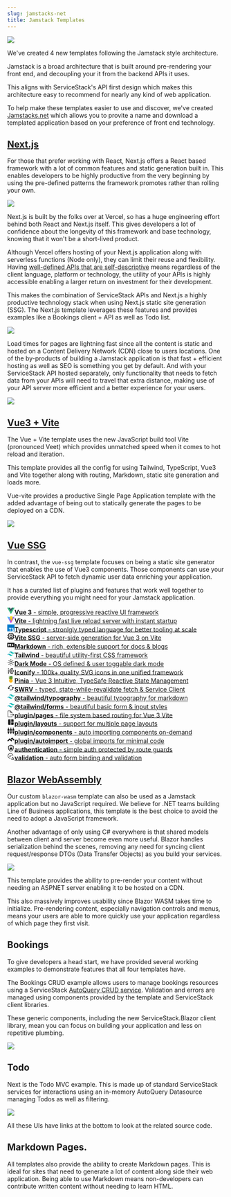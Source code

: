 ```yaml
---
slug: jamstacks-net
title: Jamstack Templates
---
```


[![](/img/pages/jamstack/jamstacks-net-title.png)](https://jamstacks.net)

We've created 4 new templates following the Jamstack style architecture. 

Jamstack is a broad architecture that is built around pre-rendering your front end, and decoupling your it from the backend APIs it uses.

This aligns with ServiceStack's API first design which makes this architecture easy to recommend for nearly any kind of web application.

To help make these templates easier to use and discover, we've created [Jamstacks.net](https://jamstacks.net) which allows you to provite a name and download a templated application based on your preference of front end technology.

## [Next.js](https://nextjs.jamstacks.net)

For those that prefer working with React, Next.js offers a React based framework with a lot of common features and static generation built in.
This enables developers to be highly productive from the very beginning by using the pre-defined patterns the framework promotes rather than rolling your own.

<img src="/img/pages/jamstack/next-black.svg" class="mx-auto block" />

Next.js is built by the folks over at Vercel, so has a huge engineering effort behind both React and Next.js itself. This gives developers a lot of confidence about the longevity of this framework and base technology, knowing that it won't be a short-lived product.

Although Vercel offers hosting of your Next.js application along with serverless functions (Node only), they can limit their reuse and flexibility.
Having [well-defined APIs that are self-descriptive](/add-servicestack-reference) means regardless of the client language, platform or technology, the utility of your APIs is highly accessible enabling a larger return on investment for their development.

This makes the combination of ServiceStack APIs and Next.js a highly productive technology stack when using Next.js static site generation (SSG).
The Next.js template leverages these features and provides examples like a Bookings client + API as well as Todo list.

[![](/img/pages/jamstack/nextjs-bookings.png)](https://nextjs.jamstacks.net/bookings-crud)

Load times for pages are lightning fast since all the content is static and hosted on a Content Delivery Network (CDN) close to users locations.
One of the by-products of building a Jamstack application is that fast + efficient hosting as well as SEO is something you get by default.
And with your ServiceStack API hosted separately, only functionality that needs to fetch data from your APIs will need to travel that extra distance, 
making use of your API server more efficient and a better experience for your users.

![](/img/pages/jamstack/cdn-world-view.png)

## [Vue3 + Vite](https://vue-vite.jamstacks.net)

The Vue + Vite template uses the new JavaScript build tool Vite (pronounced Veet) which provides unmatched speed when it comes to hot reload and iteration.

This template provides all the config for using Tailwind, TypeScript, Vue3 and Vite together along with routing, Markdown, static site generation and loads more.

Vue-vite provides a productive Single Page Application template with the added advantage of being out to statically generate the pages to be deployed on a CDN.

![](/img/pages/jamstack/vue-vite-tech.png)
## [Vue SSG](https://vue-ssg.jamstacks.net)

In contrast, the `vue-ssg` template focuses on being a static site generator that enables the use of Vue3 components.
Those components can use your ServiceStack API to fetch dynamic user data enriching your application.

It has a curated list of plugins and features that work well together to provide everything you might need for your Jamstack application.

<div class="mb-8 md:mb-16 flex flex-wrap"><div class="flex my-2 sm:w-1/2 md:w-1/3"><svg width="1.2em" height="1.2em" preserveAspectRatio="xMidYMid meet" viewBox="0 0 256 221" class="w-7 h-7 mr-2" alt="Vue.js logo"><path d="M204.8 0H256L128 220.8L0 0h97.92L128 51.2L157.44 0h47.36z" fill="#41B883"></path><path d="M0 0l128 220.8L256 0h-51.2L128 132.48L50.56 0H0z" fill="#41B883"></path><path d="M50.56 0L128 133.12L204.8 0h-47.36L128 51.2L97.92 0H50.56z" fill="#35495E"></path></svg><a href="https://vuejs.org"><b>Vue 3</b> - simple, progressive reactive UI framework </a></div><div class="flex my-2 sm:w-1/2 md:w-1/3"><svg width="1.2em" height="1.2em" preserveAspectRatio="xMidYMid meet" viewBox="0 0 256 257" class="w-7 h-7 mr-2" alt="Vite logo"><defs><linearGradient x1="-.828%" y1="7.652%" x2="57.636%" y2="78.411%" id="uicons-sd4fe4o1fc"><stop stop-color="#41D1FF" offset="0%"></stop><stop stop-color="#BD34FE" offset="100%"></stop></linearGradient><linearGradient x1="43.376%" y1="2.242%" x2="50.316%" y2="89.03%" id="uicons-hz6t10qaab"><stop stop-color="#FFEA83" offset="0%"></stop><stop stop-color="#FFDD35" offset="8.333%"></stop><stop stop-color="#FFA800" offset="100%"></stop></linearGradient></defs><path d="M255.153 37.938L134.897 252.976c-2.483 4.44-8.862 4.466-11.382.048L.875 37.958c-2.746-4.814 1.371-10.646 6.827-9.67l120.385 21.517a6.537 6.537 0 0 0 2.322-.004l117.867-21.483c5.438-.991 9.574 4.796 6.877 9.62z" fill="url(#uicons-sd4fe4o1fc)"></path><path d="M185.432.063L96.44 17.501a3.268 3.268 0 0 0-2.634 3.014l-5.474 92.456a3.268 3.268 0 0 0 3.997 3.378l24.777-5.718c2.318-.535 4.413 1.507 3.936 3.838l-7.361 36.047c-.495 2.426 1.782 4.5 4.151 3.78l15.304-4.649c2.372-.72 4.652 1.36 4.15 3.788l-11.698 56.621c-.732 3.542 3.979 5.473 5.943 2.437l1.313-2.028l72.516-144.72c1.215-2.423-.88-5.186-3.54-4.672l-25.505 4.922c-2.396.462-4.435-1.77-3.759-4.114l16.646-57.705c.677-2.35-1.37-4.583-3.769-4.113z" fill="url(#uicons-hz6t10qaab)"></path></svg><a href="https://vitejs.dev"><b>Vite</b> - lightning fast live reload server with instant startup </a></div><div class="flex my-2 sm:w-1/2 md:w-1/3"><svg width="1.2em" height="1.2em" preserveAspectRatio="xMidYMid meet" viewBox="0 0 256 256" class="w-7 h-7 mr-2" alt="Typescript logo"><path fill="#007ACC" d="M0 128v128h256V0H0z"></path><path d="M56.611 128.85l-.081 10.483h33.32v94.68H113.42v-94.68h33.32v-10.28c0-5.69-.122-10.444-.284-10.566c-.122-.162-20.399-.244-44.983-.203l-44.739.122l-.122 10.443z" fill="#FFF"></path><path d="M206.567 118.108c6.501 1.626 11.459 4.51 16.01 9.224c2.357 2.52 5.851 7.112 6.136 8.209c.08.325-11.053 7.802-17.798 11.987c-.244.163-1.22-.894-2.317-2.52c-3.291-4.794-6.745-6.867-12.028-7.232c-7.76-.529-12.759 3.535-12.718 10.32c0 1.992.284 3.17 1.097 4.796c1.707 3.535 4.876 5.648 14.832 9.955c18.326 7.884 26.168 13.085 31.045 20.48c5.445 8.25 6.664 21.415 2.966 31.208c-4.063 10.646-14.14 17.88-28.323 20.277c-4.388.772-14.79.65-19.504-.203c-10.28-1.829-20.033-6.908-26.047-13.572c-2.357-2.601-6.949-9.387-6.664-9.875c.122-.162 1.178-.812 2.356-1.503c1.138-.65 5.446-3.13 9.509-5.486l7.355-4.267l1.544 2.276c2.154 3.291 6.867 7.802 9.712 9.305c8.167 4.308 19.383 3.698 24.909-1.26c2.357-2.153 3.332-4.388 3.332-7.68c0-2.966-.366-4.266-1.91-6.5c-1.99-2.845-6.054-5.243-17.595-10.24c-13.206-5.69-18.895-9.225-24.096-14.833c-3.007-3.25-5.852-8.452-7.03-12.8c-.975-3.616-1.22-12.678-.447-16.335c2.723-12.76 12.353-21.658 26.25-24.3c4.51-.853 14.994-.528 19.424.57z" fill="#FFF"></path></svg><a href="https://www.typescriptlang.org"><b>Typescript</b> - stronlgly typed language for better tooling at scale </a></div><div class="flex my-2 sm:w-1/2 md:w-1/3"><svg width="1.2em" height="1.2em" preserveAspectRatio="xMidYMid meet" viewBox="0 0 16 16" class="w-7 h-7 mr-2" alt="Vue SSG"><path fill-rule="evenodd" d="M6.5.75a.75.75 0 0 0-1.5 0V2H3.75A1.75 1.75 0 0 0 2 3.75V5H.75a.75.75 0 0 0 0 1.5H2v3H.75a.75.75 0 0 0 0 1.5H2v1.25c0 .966.784 1.75 1.75 1.75H5v1.25a.75.75 0 0 0 1.5 0V14h3v1.25a.75.75 0 0 0 1.5 0V14h1.25A1.75 1.75 0 0 0 14 12.25V11h1.25a.75.75 0 0 0 0-1.5H14v-3h1.25a.75.75 0 0 0 0-1.5H14V3.75A1.75 1.75 0 0 0 12.25 2H11V.75a.75.75 0 0 0-1.5 0V2h-3V.75zm5.75 11.75h-8.5a.25.25 0 0 1-.25-.25v-8.5a.25.25 0 0 1 .25-.25h8.5a.25.25 0 0 1 .25.25v8.5a.25.25 0 0 1-.25.25zM5.75 5a.75.75 0 0 0-.75.75v4.5c0 .414.336.75.75.75h4.5a.75.75 0 0 0 .75-.75v-4.5a.75.75 0 0 0-.75-.75h-4.5zm.75 4.5v-3h3v3h-3z" fill="currentColor"></path></svg><a href="https://github.com/antfu/vite-ssg"><b>Vite SSG</b> - server-side generation for Vue 3 on Vite </a></div><div class="flex my-2 sm:w-1/2 md:w-1/3"><svg width="1.2em" height="1.2em" preserveAspectRatio="xMidYMid meet" viewBox="0 0 24 24" class="w-7 h-7 mr-2" alt="Markdown logo"><path d="M22.27 19.385H1.73A1.73 1.73 0 0 1 0 17.655V6.345a1.73 1.73 0 0 1 1.73-1.73h20.54A1.73 1.73 0 0 1 24 6.345v11.308a1.73 1.73 0 0 1-1.73 1.731zM5.769 15.923v-4.5l2.308 2.885l2.307-2.885v4.5h2.308V8.078h-2.308l-2.307 2.885l-2.308-2.885H3.46v7.847zM21.232 12h-2.309V8.077h-2.307V12h-2.308l3.461 4.039z" fill="currentColor"></path></svg><a href="https://www.markdownguide.org"><b>Markdown</b> - rich, extensible support for docs &amp; blogs </a></div><div class="flex my-2 sm:w-1/2 md:w-1/3"><svg width="1.2em" height="1.2em" preserveAspectRatio="xMidYMid meet" viewBox="0 0 256 154" class="w-7 h-7 mr-2" alt="Tailwind logo"><defs><linearGradient x1="-2.778%" y1="32%" x2="100%" y2="67.556%" id="uicons-h84677tqxb"><stop stop-color="#2298BD" offset="0%"></stop><stop stop-color="#0ED7B5" offset="100%"></stop></linearGradient></defs><path d="M128 0C93.867 0 72.533 17.067 64 51.2C76.8 34.133 91.733 27.733 108.8 32c9.737 2.434 16.697 9.499 24.401 17.318C145.751 62.057 160.275 76.8 192 76.8c34.133 0 55.467-17.067 64-51.2c-12.8 17.067-27.733 23.467-44.8 19.2c-9.737-2.434-16.697-9.499-24.401-17.318C174.249 14.743 159.725 0 128 0zM64 76.8C29.867 76.8 8.533 93.867 0 128c12.8-17.067 27.733-23.467 44.8-19.2c9.737 2.434 16.697 9.499 24.401 17.318C81.751 138.857 96.275 153.6 128 153.6c34.133 0 55.467-17.067 64-51.2c-12.8 17.067-27.733 23.467-44.8 19.2c-9.737-2.434-16.697-9.499-24.401-17.318C110.249 91.543 95.725 76.8 64 76.8z" fill="url(#uicons-h84677tqxb)"></path></svg><a href="https://tailwindcss.com"><b>Tailwind</b> - beautiful utility-first CSS framework </a></div><div class="flex my-2 sm:w-1/2 md:w-1/3"><svg width="1.2em" height="1.2em" preserveAspectRatio="xMidYMid meet" viewBox="0 0 32 32" class="w-7 h-7 mr-2" alt="Sun"><path d="M16 12.005a4 4 0 1 1-4 4a4.005 4.005 0 0 1 4-4m0-2a6 6 0 1 0 6 6a6 6 0 0 0-6-6z" fill="currentColor"></path><path d="M5.394 6.813l1.414-1.415l3.506 3.506L8.9 10.318z" fill="currentColor"></path><path d="M2 15.005h5v2H2z" fill="currentColor"></path><path d="M5.394 25.197L8.9 21.691l1.414 1.415l-3.506 3.505z" fill="currentColor"></path><path d="M15 25.005h2v5h-2z" fill="currentColor"></path><path d="M21.687 23.106l1.414-1.415l3.506 3.506l-1.414 1.414z" fill="currentColor"></path><path d="M25 15.005h5v2h-5z" fill="currentColor"></path><path d="M21.687 8.904l3.506-3.506l1.414 1.415l-3.506 3.505z" fill="currentColor"></path><path d="M15 2.005h2v5h-2z" fill="currentColor"></path></svg><a href="#"><b>Dark Mode</b> - OS defined &amp; user toggable dark mode </a></div><div class="flex my-2 sm:w-1/2 md:w-1/3"><svg width="1.2em" height="1.2em" preserveAspectRatio="xMidYMid meet" viewBox="0 0 24 24" class="w-7 h-7 mr-2" alt="Iconify logo"><g fill="none"><path d="M4 7v14" stroke="currentColor" stroke-width="2" class="il-md-length-15 il-md-duration-2 il-md-delay-0"></path><path d="M4 3v2" stroke="currentColor" stroke-width="2" class="il-md-length-15 il-md-duration-2 il-md-delay-0"></path><path d="M18 4.252a8 8 0 1 0 0 15.496" stroke="currentColor" stroke-width="2" stroke-linecap="round" class="il-md-length-40 il-md-duration-3 il-md-delay-2"></path><path d="M16 8a4 4 0 1 0 0 8a4 4 0 0 0 0-8z" stroke="currentColor" stroke-width="2" stroke-linecap="round" class="il-md-length-40 il-md-duration-5 il-md-delay-5"></path></g></svg><a href="https://iconify.design"><b>Iconify</b> - 100k+ quality SVG icons in one unified framework </a></div><div class="flex my-2 sm:w-1/2 md:w-1/3"><svg width="1.2em" height="1.2em" preserveAspectRatio="xMidYMid meet" viewBox="0 0 128 128" class="w-7 h-7 mr-2" alt="Pinia logo"><path d="M64.36 54.09c-15.61-.56-28.51 9.61-31.55 29.94c-3.06 20.45 6.76 40.38 31.26 39.93c26.04-.47 34.07-21.65 30.62-41.26c-3.94-22.28-16.97-28.12-30.33-28.61z" fill="#ffbe1f"></path><path d="M77.01 72.23c-2.19-.06-6.91 4.64-7.85 5.69c-1.9 2.13-.5 4.24 1.69 3.18c2.11-1.02 5.38-3.28 6.2-3.29c.88-.01 3.42 1.67 4.49 2.48c3.08 2.3 4.79-.11 2.9-2.42c-1.06-1.29-4.92-5.57-7.43-5.64z" fill="#f79429"></path><path d="M50.92 72.29c-2.5-.13-8.08 5.56-8.38 5.88c-1.59 1.74-.11 3.75 2.01 2.85c1.22-.52 5.08-3.1 6.01-3.07c.69.02 2.19 1.14 4.35 2.55c3.54 2.3 5.49-.08 3.15-2.62c-2.36-2.56-4.97-5.48-7.14-5.59z" fill="#f79429"></path><path d="M40.09 86.26c-1.45-.1-4.41 2.6-5.24 3.52c-.83.92-1.5 1.73-.87 2.7c.43.66 1.78.69 2.8.11c1.31-.74 2.66-1.47 3.17-1.45c.83.04 4.12 2.95 5.14 3.82c2.66 2.25 4.35-.77 2.88-2.51c-1.57-1.86-5.2-6-7.88-6.19z" fill="#f79429"></path><path d="M64.13 86.5c-2.78-.04-7.96 5.49-8.75 6.41c-1.91 2.23-.46 5.2 2.51 3.12c.89-.63 4.63-3.84 5.98-3.74c.86.07 3.79 2.37 5.8 3.78c2.68 1.89 4.49-.29 2.64-2.77c-.83-1.12-5.11-6.76-8.18-6.8z" fill="#f79429"></path><path d="M87.35 85.87c-1.61-.09-7.02 5.6-7.94 6.8c-1.59 2.08.15 4.06 2.59 2.33c1.73-1.23 5.32-3.94 5.69-3.96c.53-.04 1.95 1.03 3.04 1.66c1.17.68 2.51.62 2.92-.15c.56-1.04-.27-2.06-1.12-2.85c-1.42-1.34-3.78-3.75-5.18-3.83z" fill="#f79429"></path><path d="M76.5 101.91c-2.9.05-7.07 4.98-7.83 6.25c-1.45 2.44.78 3.46 2.03 2.84c1.89-.95 3.93-3.16 5.95-3.53c.87-.16 3.69 2.07 4.43 2.53c3.68 2.3 5.01-.81 2.58-3.22c-1.75-1.73-5.07-4.91-7.16-4.87z" fill="#f79429"></path><path d="M51.76 101.82c-2.04-.1-6.92 4.33-8.14 5.51c-1.64 1.6-.45 4.26 2.15 3c2.27-1.1 4.99-2.78 5.75-2.74c.96.05 3.03 1.66 4.26 2.5c3.66 2.52 5.24-.25 2.96-2.89c-1.63-1.87-4.78-5.27-6.98-5.38z" fill="#f79429"></path><path d="M25.53 23.68c-.91-1.17 4.1-3.87 9.38-4.02c6.63-.19 12.71 1.57 12.71 1.57s.55-4.36-2.95-9.24c-2.4-3.35-3.49-5.01-3.42-6.2c.07-1.2 5.27-1.93 12.2 1.16c5.79 2.58 10.29 7.5 10.29 7.5s3.66-5.12 8.48-7.59C77.82 4 84.68 3.51 85.28 4.64c.46.86-1.72 3.38-3.15 6.62c-2.25 5.08-2.12 9.27-2.12 9.27s4.66-3.4 9.66-4.4c2.54-.51 10.03-.97 9.53.86c-.08.29-12.88 9.28-12.88 9.28l-1.91 9.35s6.79-3.88 12.84-3.17c3.13.37 2.61 1.35 2.61 1.35l-14.52 8.24l-2.16 7.13s4.07-1.02 8.03-1.07c1.91-.02 5.04.48 5.19 1.45c.2 1.25-8.75 5.67-8.75 5.67l-24.09 9.76l-22.87-8.28s-10.27-1.62-10.27-2.74c0-1.13 2.05-2.01 5.13-2.49c3.56-.56 7.22-.36 7.22-.36L32.2 44.1s-6.5-.61-7.06-1.88c-.56-1.27 2.92-3.59 5.05-4.21c5.39-1.58 11.53-.32 11.53-.32l-3.47-9.29c-.02-.03-11.73-3.45-12.72-4.72z" fill="#2f7c31"></path><path d="M54.36 33.59c.54.27 1.94-3.05 3.67-5.18c2.52-3.11 5.8-5.44 6.37-5.44c.55 0 3.12 1.95 5.35 4.62c2.7 3.24 3.91 5.95 4.18 6.08c1 .49 4.24-5.22 10.48-10.04c5.39-4.17 14.34-7.9 14.81-6.64c.15.41-4.44 3.43-8.84 9.55c-4.83 6.71-4.36 13.94-4.36 13.94s5.53-3.97 7.31-4.89c1.49-.77 7.14-2.94 6.5-1.73c-.46.86-5.86 6.24-8.96 9.19c-4.88 4.62-6.32 11.51-5.85 11.9c.54.45 4.17-2.24 6.36-3.47c2.08-1.17 5.02-2.12 5-1.92c-.13 1.47-5.43 5.29-9.16 8.64c-2.76 2.47-8.1 9.52-23.31 9.27c-12.57-.2-19.92-6.78-24.5-9.24c-3.16-1.7-9.04-3.6-8.97-4.18c.04-.32 2.8-.54 4.66-.31c5.14.62 8.44 2.17 8.79 1.72c.36-.46-4.55-6.68-13.03-10.46c-4.09-1.83-5.88-2.3-5.8-3.12c.03-.36 2.59-.83 5.85-.94c5.78-.19 11.28 1.85 11.79 1.91c1.2.15-3.65-8.26-6.4-11.54c-4.36-5.21-11.16-6.6-10.88-7.91c.15-.71 8.07-.81 14.57 1.63c6.77 2.52 13.2 7.98 14.37 8.56z" fill="#709921"></path><path d="M64.38 38.24c-.61.08-3.02 1.38-6.19 4.71c-3.75 3.93-5.07 8.18-4.2 8.9c1.17.96 2.8-.87 5.04-2.45c2.64-1.86 4.78-2.87 5.24-2.87c.46 0 2.52 1.3 4.25 2.61c2.15 1.64 4.01 3.41 4.96 2.81c1.6-.99-.62-6.17-3.12-9c-2.66-3.02-5.45-4.78-5.98-4.71z" fill="#2f7c31"></path></svg><a href="https://pinia.esm.dev"><b>Pinia</b> - Vue 3 Intuitive, TypeSafe Reactive State Management </a></div><div class="flex my-2 sm:w-1/2 md:w-1/3"><svg width="1.2em" height="1.2em" preserveAspectRatio="xMidYMid meet" viewBox="0 0 24 24" class="w-7 h-7 mr-2" alt="Cache Icon"><path d="M19 8l-4 4h3a6 6 0 0 1-6 6c-1 0-1.97-.25-2.8-.7l-1.46 1.46A7.93 7.93 0 0 0 12 20a8 8 0 0 0 8-8h3M6 12a6 6 0 0 1 6-6c1 0 1.97.25 2.8.7l1.46-1.46A7.93 7.93 0 0 0 12 4a8 8 0 0 0-8 8H1l4 4l4-4" fill="currentColor"></path></svg><a href="https://github.com/Kong/swrv"><b>SWRV</b> - typed, state-while-revalidate fetch &amp; Service Client </a></div><div class="flex my-2 sm:w-1/2 md:w-1/3"><svg width="1.2em" height="1.2em" preserveAspectRatio="xMidYMid meet" viewBox="0 0 256 154" class="w-7 h-7 mr-2" alt="Tailwind logo"><defs><linearGradient x1="-2.778%" y1="32%" x2="100%" y2="67.556%" id="uicons-vw55urjbyw"><stop stop-color="#2298BD" offset="0%"></stop><stop stop-color="#0ED7B5" offset="100%"></stop></linearGradient></defs><path d="M128 0C93.867 0 72.533 17.067 64 51.2C76.8 34.133 91.733 27.733 108.8 32c9.737 2.434 16.697 9.499 24.401 17.318C145.751 62.057 160.275 76.8 192 76.8c34.133 0 55.467-17.067 64-51.2c-12.8 17.067-27.733 23.467-44.8 19.2c-9.737-2.434-16.697-9.499-24.401-17.318C174.249 14.743 159.725 0 128 0zM64 76.8C29.867 76.8 8.533 93.867 0 128c12.8-17.067 27.733-23.467 44.8-19.2c9.737 2.434 16.697 9.499 24.401 17.318C81.751 138.857 96.275 153.6 128 153.6c34.133 0 55.467-17.067 64-51.2c-12.8 17.067-27.733 23.467-44.8 19.2c-9.737-2.434-16.697-9.499-24.401-17.318C110.249 91.543 95.725 76.8 64 76.8z" fill="url(#uicons-vw55urjbyw)"></path></svg><a href="https://tailwindcss-typography.vercel.app" style="outline-width: 0px !important; user-select: auto !important;"><b>@tailwind/typography</b> - beautiful typography for markdown </a></div><div class="flex my-2 sm:w-1/2 md:w-1/3"><svg width="1.2em" height="1.2em" preserveAspectRatio="xMidYMid meet" viewBox="0 0 256 154" class="w-7 h-7 mr-2" alt="Tailwind logo"><defs><linearGradient x1="-2.778%" y1="32%" x2="100%" y2="67.556%" id="uicons-zaa5omx9rb"><stop stop-color="#2298BD" offset="0%"></stop><stop stop-color="#0ED7B5" offset="100%"></stop></linearGradient></defs><path d="M128 0C93.867 0 72.533 17.067 64 51.2C76.8 34.133 91.733 27.733 108.8 32c9.737 2.434 16.697 9.499 24.401 17.318C145.751 62.057 160.275 76.8 192 76.8c34.133 0 55.467-17.067 64-51.2c-12.8 17.067-27.733 23.467-44.8 19.2c-9.737-2.434-16.697-9.499-24.401-17.318C174.249 14.743 159.725 0 128 0zM64 76.8C29.867 76.8 8.533 93.867 0 128c12.8-17.067 27.733-23.467 44.8-19.2c9.737 2.434 16.697 9.499 24.401 17.318C81.751 138.857 96.275 153.6 128 153.6c34.133 0 55.467-17.067 64-51.2c-12.8 17.067-27.733 23.467-44.8 19.2c-9.737-2.434-16.697-9.499-24.401-17.318C110.249 91.543 95.725 76.8 64 76.8z" fill="url(#uicons-zaa5omx9rb)"></path></svg><a href="https://github.com/tailwindlabs/tailwindcss-forms"><b>@tailwind/forms</b> - beautiful basic form &amp; input styles </a></div><div class="flex my-2 sm:w-1/2 md:w-1/3"><svg width="1.2em" height="1.2em" preserveAspectRatio="xMidYMid meet" viewBox="0 0 32 32" class="w-7 h-7 mr-2" alt="Plugin Pages"><path d="M13 21h13.17l-2.58 2.59L25 25l5-5l-5-5l-1.41 1.41L26.17 19H13v2z" fill="currentColor"></path><path d="M22 14v-4a1 1 0 0 0-.29-.71l-7-7A1 1 0 0 0 14 2H4a2 2 0 0 0-2 2v24a2 2 0 0 0 2 2h16a2 2 0 0 0 2-2v-2h-2v2H4V4h8v6a2 2 0 0 0 2 2h6v2zm-8-4V4.41L19.59 10z" fill="currentColor"></path></svg><a href="https://github.com/hannoeru/vite-plugin-pages"><b>plugin/pages</b> - file system based routing for Vue 3 Vite </a></div><div class="flex my-2 sm:w-1/2 md:w-1/3"><svg width="1.2em" height="1.2em" preserveAspectRatio="xMidYMid meet" viewBox="0 0 24 24" class="w-7 h-7 mr-2" alt="Plugin Layouts"><path d="M3 5v14a2 2 0 0 0 2 2h6V3H5a2 2 0 0 0-2 2zm16-2h-6v8h8V5c0-1.1-.9-2-2-2zm-6 18h6c1.1 0 2-.9 2-2v-6h-8v8z" fill="currentColor"></path></svg><a href="https://github.com/JohnCampionJr/vite-plugin-vue-layouts"><b>plugin/layouts</b> - support for multiple page layouts </a></div><div class="flex my-2 sm:w-1/2 md:w-1/3"><svg width="1.2em" height="1.2em" preserveAspectRatio="xMidYMid meet" viewBox="0 0 24 24" class="w-7 h-7 mr-2" alt="Plugin Layouts"><path d="M5 2c0-.55-.45-1-1-1s-1 .45-1 1v4H2c-.55 0-1 .45-1 1v5h6V7c0-.55-.45-1-1-1H5V2zm4 14c0 1.3.84 2.4 2 2.82V22c0 .55.45 1 1 1s1-.45 1-1v-3.18c1.16-.41 2-1.51 2-2.82v-2H9v2zm-8 0c0 1.3.84 2.4 2 2.82V22c0 .55.45 1 1 1s1-.45 1-1v-3.18C6.16 18.4 7 17.3 7 16v-2H1v2zM21 6V2c0-.55-.45-1-1-1s-1 .45-1 1v4h-1c-.55 0-1 .45-1 1v5h6V7c0-.55-.45-1-1-1h-1zm-8-4c0-.55-.45-1-1-1s-1 .45-1 1v4h-1c-.55 0-1 .45-1 1v5h6V7c0-.55-.45-1-1-1h-1V2zm4 14c0 1.3.84 2.4 2 2.82V22c0 .55.45 1 1 1s1-.45 1-1v-3.18c1.16-.41 2-1.51 2-2.82v-2h-6v2z" fill="currentColor"></path></svg><a href="https://github.com/antfu/unplugin-vue-components"><b>plugin/components</b> - auto importing components on-demand </a></div><div class="flex my-2 sm:w-1/2 md:w-1/3"><svg width="1.2em" height="1.2em" preserveAspectRatio="xMidYMid meet" viewBox="0 0 24 24" class="w-7 h-7 mr-2" alt="Plugin Layouts"><path d="M16.125 5.272l-4.511 4.475l2.684 2.659l1.827-1.813l5.19 5.145L24 13.079zM8.13 8.265L0 16.066l2.772 2.662l5.357-5.145l5.357 5.145l2.772-2.662z" fill="currentColor"></path></svg><a href="https://github.com/antfu/unplugin-auto-import"><b>plugin/autoimport</b> - global imports for minimal code </a></div><div class="flex my-2 sm:w-1/2 md:w-1/3"><svg width="1.2em" height="1.2em" preserveAspectRatio="xMidYMid meet" viewBox="0 0 24 24" class="w-7 h-7 mr-2" alt="Auto validation"><path d="M21 11c0 5.55-3.84 10.74-9 12c-5.16-1.26-9-6.45-9-12V5l9-4l9 4v6m-9 10c3.75-1 7-5.46 7-9.78V6.3l-7-3.12L5 6.3v4.92C5 15.54 8.25 20 12 21m2.8-10V9.5C14.8 8.1 13.4 7 12 7S9.2 8.1 9.2 9.5V11c-.6 0-1.2.6-1.2 1.2v3.5c0 .7.6 1.3 1.2 1.3h5.5c.7 0 1.3-.6 1.3-1.2v-3.5c0-.7-.6-1.3-1.2-1.3m-1.3 0h-3V9.5c0-.8.7-1.3 1.5-1.3s1.5.5 1.5 1.3V11z" fill="currentColor"></path></svg><a href="/auth"><b>authentication</b> - simple auth protected by route guards </a></div><div class="flex my-2 sm:w-1/2 md:w-1/3"><svg width="1.2em" height="1.2em" preserveAspectRatio="xMidYMid meet" viewBox="0 0 32 32" class="w-7 h-7 mr-2" alt="Auto validation"><path d="M14 24a10 10 0 1 1 10-10h2a12 12 0 1 0-12 12z" fill="currentColor"></path><path d="M12 15.59L9.41 13L8 14.41l4 4l7-7L17.59 10L12 15.59z" fill="currentColor"></path><path d="M27.38 28h-6.762L24 21.236zM24 18a1 1 0 0 0-.895.553l-5 10A1 1 0 0 0 19 30h10a1 1 0 0 0 .921-1.39l-5.026-10.057A1 1 0 0 0 24 18z" fill="currentColor"></path></svg><a href="/validation"><b>validation</b> - auto form binding and validation </a></div></div>

## [Blazor WebAssembly](https://blazor-wasm.jamstacks.net)

Our custom `blazor-wasm` template can also be used as a Jamstack application but no JavaScript required.
We believe for .NET teams building Line of Business applications, this template is the best choice to avoid the need 
to adopt a JavaScript framework. 

Another advantage of only using C# everywhere is that shared models between client and server 
become even more useful. Blazor handles serialization behind the scenes, removing any need for syncing client request/response DTOs (Data Transfer Objects) as you build your services. 

![](/img/pages/jamstack/blazor-wasm/blazor-wasm-bookings1.gif)

This template provides the ability to pre-render your content without needing an ASPNET server enabling it to
be hosted on a CDN.

This also massively improves usability since Blazor WASM takes time to initialize.
Pre-rendering content, especially navigation controls and menus, means your users are able to
more quickly use your application regardless of which page they first visit.

## Bookings

To give developers a head start, we have provided several working examples to demonstrate features that all four templates have.

The Bookings CRUD example allows users to manage bookings resources using a ServiceStack [AutoQuery CRUD service](/autoquery/crud).
Validation and errors are managed using components provided by the template and ServiceStack client libraries.

These generic components, including the new ServiceStack.Blazor client library, mean you can focus on building your application and less on repetitive plumbing.

![](/img/pages/jamstack/bookings-comparison.png)

## Todo

Next is the Todo MVC example. This is made up of standard ServiceStack services for interactions using an in-memory AutoQuery Datasource managing Todos as well as filtering.

![](/img/pages/jamstack/todomvc-comparison.png)

All these UIs have links at the bottom to look at the related source code.

## Markdown Pages.

All templates also provide the ability to create Markdown pages. This is ideal for sites that need to generate a lot of content along side their web application.
Being able to use Markdown means non-developers can contribute written content without needing to learn HTML.